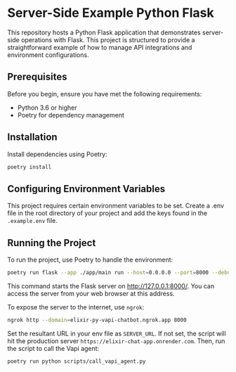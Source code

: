# Server-Side Example Python Flask

This repository hosts a Python Flask application that demonstrates server-side operations with Flask. This project is structured to provide a straightforward example of how to manage API integrations and environment configurations.

## Prerequisites

Before you begin, ensure you have met the following requirements:

- Python 3.6 or higher
- Poetry for dependency management

## Installation

Install dependencies using Poetry:

```bash
poetry install
```

## Configuring Environment Variables

This project requires certain environment variables to be set. Create a .env file in the root directory of your project and add the keys found in the `.example.env` file.

## Running the Project

To run the project, use Poetry to handle the environment:

```bash
poetry run flask --app ./app/main run --host=0.0.0.0 --port=8000 --debug
```

This command starts the Flask server on http://127.0.0.1:8000/. You can access the server from your web browser at this address.

To expose the server to the internet, use `ngrok`:

```bash
ngrok http --domain=elixir-py-vapi-chatbot.ngrok.app 8000
```

Set the resultant URL in your env file as `SERVER_URL`. If not set, the script will hit the production server `https://elixir-chat-app.onrender.com`. Then, run the script to call the Vapi agent:

```bash
poetry run python scripts/call_vapi_agent.py
```
